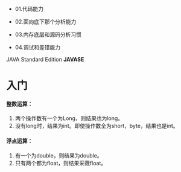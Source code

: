 - 01.代码能力

- 02.面向底下那个分析能力

- 03.内存底层和源码分析习惯

- 04.调试和差错能力



JAVA Standard Edition **JAVASE**

# 入门

#### 整数运算：

1. 两个操作数有一个为Long，则结果也为long。
2. 没有long时，结果为int。即使操作数全为short，byte，结果也是int。

#### 浮点运算：

1. 有一个为double，则结果为double。
2. 只有两个都为float，则结果采薇float。


